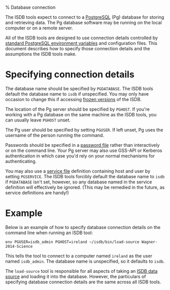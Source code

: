 % Database connection

The ISDB tools expect to connect to a [PostgreSQL][] (Pg) database for storing
and retrieving data.  The Pg database software may be running on the local
computer or on a remote server.

All of the ISDB tools are designed to use connection details controlled by
[standard PostgreSQL environment variables][envvars] and configuration files.
This document describes how to specify those connection details and the
assumptions the ISDB tools make.

# Specifying connection details

The database name should be specified by `PGDATABASE`.  The ISDB tools default
the database name to `isdb` if unspecified.  You may only have occasion to
change this if accessing [frozen versions][] of the ISDB.

The location of the Pg server should be specified by `PGHOST`.  If you're
working with a Pg database on the same machine as the ISDB tools, you can
usually leave `PGHOST` unset.

The Pg user should be specified by setting `PGUSER`.  If left unset, Pg uses
the username of the person running the command.

Passwords should be specified in a [password file][pgpass] rather than
interactively or on the command line.  Your Pg server may also use GSS-API or
Kerberos authentication in which case you'd rely on your normal mechanisms for
authenticating.

You may also use a [service file][pgservice] definition containing host and
user by setting `PGSERVICE`.  The ISDB tools forcibly default the database name
to `isdb` if `PGDATABASE` isn't set, however, so any database named in the
service definition will effectively be ignored.  (This may be remedied in the
future, as service definitions are handy!)

# Example

Below is an example of how to specify database connection details on the
command line when running an ISDB tool:

    env PGUSER=isdb_admin PGHOST=ireland ~/isdb/bin/load-source Wagner-2014-Science

This tells the tool to connect to a computer named `ireland` as the user named
`isdb_admin`.  The database name is unspecified, so it defaults to `isdb`.

The `load-source` tool is responsible for all aspects of taking an [ISDB data
source][sources] and loading it into the database.  However, the particulars of
specifying database connection details are the same across all ISDB tools.

[PostgreSQL]: https://postgresql.org
[envvars]: https://www.postgresql.org/docs/current/static/libpq-envars.html
[pgpass]: https://www.postgresql.org/docs/current/static/libpq-pgpass.html
[pgservice]: https://www.postgresql.org/docs/current/static/libpq-pgservice.html
[frozen versions]: Freezing.html
[sources]: Sources.html

